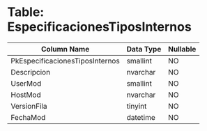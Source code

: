 # Table: EspecificacionesTiposInternos

| Column Name | Data Type | Nullable |
|-------------|-----------|----------|
| PkEspecificacionesTiposInternos | smallint | NO |
| Descripcion | nvarchar | NO |
| UserMod | smallint | NO |
| HostMod | nvarchar | NO |
| VersionFila | tinyint | NO |
| FechaMod | datetime | NO |
